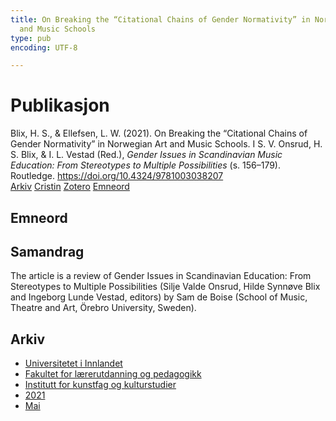 ```yaml
---
title: On Breaking the “Citational Chains of Gender Normativity” in Norwegian Art
  and Music Schools
type: pub
encoding: UTF-8

---
```

<h1>Publikasjon</h1>
<article id="csl-bib-container-X7UW47WJ" class="csl-bib-container">
  <div class="csl-bib-body"> <div class="csl-entry">Blix, H. S., &#38; Ellefsen, L. W. (2021). On Breaking the “Citational Chains of Gender Normativity” in Norwegian Art and Music Schools. I S. V. Onsrud, H. S. Blix, &#38; I. L. Vestad (Red.), <i>Gender Issues in Scandinavian Music Education: From Stereotypes to Multiple Possibilities</i> (s. 156–179). Routledge. <a href="https://doi.org/10.4324/9781003038207">https://doi.org/10.4324/9781003038207</a></div> </div>
  <div class="csl-bib-buttons">
    <a href="#taxonomy-article-X7UW47WJ" alt="archive" class="csl-bib-button">Arkiv</a>
    <a href="https://app.cristin.no/results/show.jsf?id=1910581" alt="Cristin" class="csl-bib-button">Cristin</a>
    <a href="http://zotero.org/groups/5881554/items/X7UW47WJ" alt="Zotero" class="csl-bib-button">Zotero</a>
    <a href="#keywords-article-X7UW47WJ" alt="keywords" class="csl-bib-button">Emneord</a>
  </div>
  <div id="csl-bib-meta-container-X7UW47WJ"></div>
</article>
<div id="csl-bib-meta-X7UW47WJ" class="csl-bib-meta">
  <article id="keywords-article-X7UW47WJ" class="keywords-article">
    <h1>Emneord</h1>
    
  </article>
  <article id="abstract-article-X7UW47WJ" class="abstract-article">
    <h1>Samandrag</h1>
    The article is a review of Gender Issues in Scandinavian Education: From Stereotypes to Multiple Possibilities (Silje Valde Onsrud, Hilde Synnøve Blix and Ingeborg Lunde Vestad, editors) by Sam de Boise (School of Music, Theatre and Art, Örebro University, Sweden).
  </article>
  <article id="taxonomy-article-X7UW47WJ" class="taxonomy-article">
    <h1>Arkiv</h1>
    <ul>
      <li><a href="{{< params subfolder >}}nn/archive/?key=3DCRN523">Universitetet i Innlandet</a></li>
      <li><a href="{{< params subfolder >}}nn/archive/?key=WYNZA47F">Fakultet for lærerutdanning og pedagogikk</a></li>
      <li><a href="{{< params subfolder >}}nn/archive/?key=VBB2T4VJ">Institutt for kunstfag og kulturstudier</a></li>
      <li><a href="{{< params subfolder >}}nn/archive/?key=EU3ABISV">2021</a></li>
      <li><a href="{{< params subfolder >}}nn/archive/?key=A9AXFQI6">Mai</a></li>
    </ul>
  </article>
</div>
